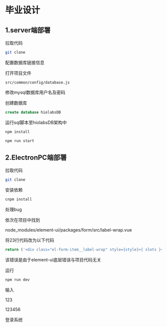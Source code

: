 # 毕业设计

## 1.server端部署

拉取代码

```bash
git clone
```

配置数据库链接信息

打开项目文件

```
src/common/config/database.js
```

修改mysql数据库用户名及密码

创建数据库

```sql
create database hiolabsDB
```

运行sql脚本至hiolabsDB架构中

```bash
npm install
```

```bash
npm run start
```

## 2.ElectronPC端部署

拉取代码

```bash
git clone
```

安装依赖

```bash
cnpm install 
```

处理bug

依次在项目中找到

node_modules/element-ui/packages/form/src/label-wrap.vue

将23行代码改为以下代码

```js
return ('<div class="el-form-item__label-wrap" style={style}>{ slots }</div>');
```

该错误是由于element-ui底层错误与项目代码无关

运行

```bash
npm run dev
```

输入

123

123456

登录系统


